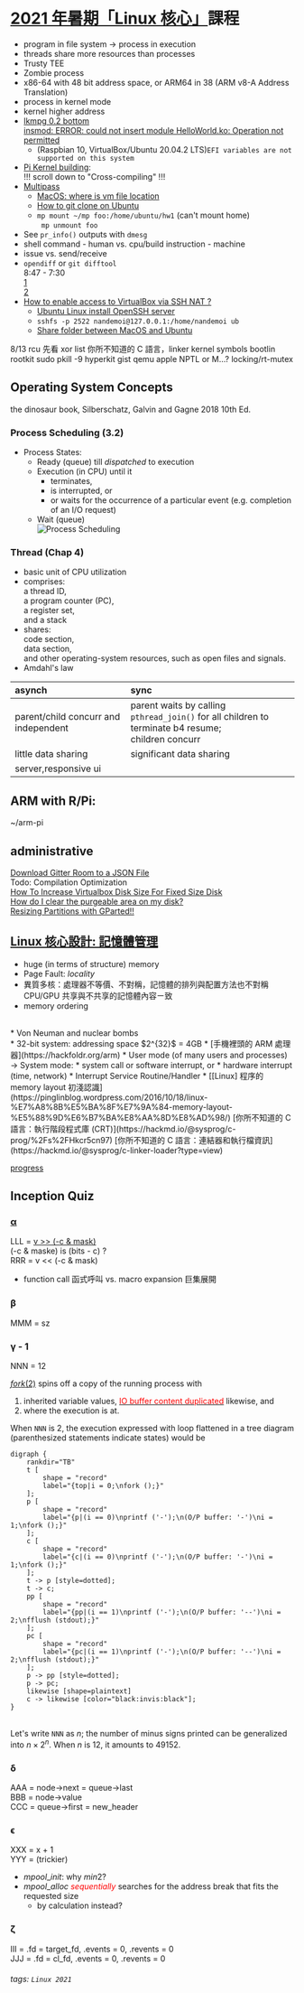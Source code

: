 # [2021 年暑期「Linux 核心」](https://hackmd.io/@sysprog/linux2021-summer/https%3A%2F%2Fhackmd.io%2F%40sysprog%2FSyM7Y6e6u)課程  

* program in file system → process in execution  
* threads share more resources than processes  
* Trusty TEE  
* Zombie process  
* x86-64 with 48 bit address space, or ARM64 in 38 (ARM v8-A Address Translation)  
* process in kernel mode  
* kernel higher address  
* [lkmpg 0.2 bottom](https://github.com/gnab/rtl8812au/issues/147)  
  [insmod: ERROR: could not insert module HelloWorld.ko: Operation not permitted](https://askubuntu.com/questions/762254/why-do-i-get-required-key-not-available-when-install-3rd-party-kernel-modules)  
  * (Raspbian 10, VirtualBox/Ubuntu 20.04.2 LTS)```EFI variables are not supported on this system```  
* [Pi Kernel building](https://www.raspberrypi.org/documentation/linux/kernel/configuring.md):<br>!!! scroll down to "Cross-compiling" !!!  
* [Multipass](https://www.techrepublic.com/article/multipass-is-a-new-tool-for-launching-virtual-machines/)  
  * [MacOS: where is vm file location](https://github.com/canonical/multipass/issues/1263)
  * [How to git clone on Ubuntu](https://www.theserverside.com/blog/Coffee-Talk-Java-News-Stories-and-Opinions/How-to-git-clone-on-Ubuntu-with-GitLab-and-GitHub)  
  * ```mp mount ~/mp foo:/home/ubuntu/hw1``` (can't mount home)  
    ``` mp unmount foo```  
* See ```pr_info()``` outputs with ```dmesg```
* shell command - human vs. cpu/build instruction - machine  
* issue vs. send/receive  
* ```opendiff``` or ```git difftool```  
8:47 - 7:30  
[1](https://youtu.be/ykGPShg3uoY?t=1696)  
[2](blob:https://www.youtube.com/09bcd472-8385-4a88-8646-fddeaf531073)
* [How to enable access to VirtualBox via SSH NAT ?](https://bobcares.com/blog/virtualbox-ssh-nat/)  
  * [Ubuntu Linux install OpenSSH server](https://www.cyberciti.biz/faq/ubuntu-linux-install-openssh-server/)  
  * ```sshfs -p 2522 nandemoi@127.0.0.1:/home/nandemoi ub```  
  * [Share folder between MacOS and Ubuntu](https://medium.com/macoclock/share-folder-between-macos-and-ubuntu-4ce84fb5c1ad)  

8/13 rcu 先看
xor list
你所不知道的 C 語言，linker kernel symbols
bootlin
rootkit
sudo pkill -9 hyperkit
gist qemu apple
NPTL or M...?
locking/rt-mutex  

## Operating System Concepts  

the dinosaur book, Silberschatz, Galvin and Gagne 2018 10th Ed.  

### Process Scheduling (3.2)

* Process States:  
  * Ready (queue) till *dispatched* to execution  
  * Execution (in CPU) until it  
    * terminates,  
    * is interrupted, or  
    * or waits for the occurrence of a particular event (e.g. completion of an I/O request)  
  * Wait (queue)  
![Process Scheduling](https://nandemoi.github.io/slides/dino_fig_3_5_proc_sch.png)  

### Thread (Chap 4)

* basic unit of CPU utilization  
* comprises:  
  a thread ID,  
  a program counter (PC),  
  a register set,  
  and a stack
* shares:  
  code section,  
  data section,  
  and other operating-system resources, such as open files and signals.  
* Amdahl's law

| asynch | sync |
|:--|:--|
|parent/child concurr and independent|parent waits by calling ```pthread_join()``` for all children to terminate b4 resume;<br>children concurr|
|little data sharing|significant data sharing|
|server,responsive ui||

## ARM with R/Pi:  

~/arm-pi  

## administrative  

[Download Gitter Room to a JSON File](https://medium.com/geekculture/download-gitter-room-to-a-json-file-ee69417a6b49)  
Todo: Compilation Optimization  
[How To Increase Virtualbox Disk Size For Fixed Size Disk](https://www.linuxbabe.com/virtualbox/how-to-increase-virtualbox-disk-size-for-fixed-size-disks)  
[How do I clear the purgeable area on my disk?](https://apple.stackexchange.com/questions/254676/how-do-i-clear-the-purgeable-area-on-my-disk)  
[Resizing Partitions with GParted!!](https://www.youtube.com/watch?v=kkhM5XoN9uc)  

## [Linux 核心設計: 記憶體管理](https://hackmd.io/@sysprog/linux-memory?type=view)

* huge (in terms of structure) memory  
* Page Fault: *locality*  
* 異質多核：處理器不等價、不對稱，記憶體的排列與配置方法也不對稱
  CPU/GPU 共享與不共享的記憶體內容ㄧ致  
* memory ordering  
<br/>  
* Von Neuman and nuclear bombs  
<br/>  
* 32-bit system: addressing space $2^{32}$ = 4GB  
* [手機裡頭的 ARM 處理器](https://hackfoldr.org/arm)  
* User mode (of many users and processes) → System mode: 
  * system call or software interrupt, or  
  * hardware interrupt (time, network)  
    * Interrupt Service Routine/Handler  
* [[Linux] 程序的 memory layout 初淺認識](https://pinglinblog.wordpress.com/2016/10/18/linux-%E7%A8%8B%E5%BA%8F%E7%9A%84-memory-layout-%E5%88%9D%E6%B7%BA%E8%AA%8D%E8%AD%98/)  
  [你所不知道的 C 語言：執行階段程式庫 (CRT)](https://hackmd.io/@sysprog/c-prog/%2Fs%2FHkcr5cn97)  
  [你所不知道的 C 語言：連結器和執行檔資訊](https://hackmd.io/@sysprog/c-linker-loader?type=view)  
  
[progress](https://youtu.be/kY3g2r03erk?list=PL6S9AqLQkFpongEA75M15_BlQBC9rTdd8&t=2753)

## Inception Quiz  

### [α](https://stackoverflow.com/questions/776508/best-practices-for-circular-shift-rotate-operations-in-c)

LLL = [v >> (-c & mask)](https://en.wikipedia.org/wiki/Circular_shift)  
(-c & maske) is (bits - c) ?  
RRR = v << (-c & mask)

* function call 函式呼叫 vs. macro expansion 巨集展開

### β

MMM = sz

### γ - 1

NNN = 12

[$fork(2)$](https://man7.org/linux/man-pages/man2/fork.2.html) spins off a copy of the running process with

1. inherited variable values, [<font color="red">IO buffer content duplicated</font>](https://stackoverflow.com/questions/11346131/buffering-mechanism-when-fork-is-used-in-c) likewise, and  
2. where the execution is at.
  
When ``NNN`` is 2, the execution expressed with loop flattened in a tree diagram (parenthesized statements indicate states) would be  

```graphviz
digraph {
    rankdir="TB"
    t [
        shape = "record"
        label="{top|i = 0;\nfork ();}"
    ];
    p [
        shape = "record"
        label="{p|(i == 0)\nprintf ('-');\n(O/P buffer: '-')\ni = 1;\nfork ();}"
    ];
    c [
        shape = "record"
        label="{c|(i == 0)\nprintf ('-');\n(O/P buffer: '-')\ni = 1;\nfork ();}"
    ];
    t -> p [style=dotted];
    t -> c;
    pp [
        shape = "record"
        label="{pp|(i == 1)\nprintf ('-');\n(O/P buffer: '--')\ni = 2;\nfflush (stdout);}"
    ];
    pc [
        shape = "record"
        label="{pc|(i == 1)\nprintf ('-');\n(O/P buffer: '--')\ni = 2;\nfflush (stdout);}"
    ];
    p -> pp [style=dotted];
    p -> pc;
    likewise [shape=plaintext]
    c -> likewise [color="black:invis:black"];
}
```

&nbsp;  
Let's write ``NNN`` as $n$; the number of minus signs printed can be generalized into $n\times2^n$. When $n$ is $12$, it amounts to $49152$.

### δ

AAA = node->next = queue->last  
BBB = node->value  
CCC = queue->first = new_header

### ϵ

XXX = x + 1  
YYY = (trickier)

* $mpool\_init$: why $min2$?
* $mpool\_alloc$ <font color="red">*sequentially*</font> searches for the address break that fits the requested size
  * by calculation instead?

### ζ

III = .fd = target_fd, .events = 0, .revents = 0  
JJJ = .fd = cl_fd, .events = 0, .revents = 0  

###### tags: `Linux 2021`  
